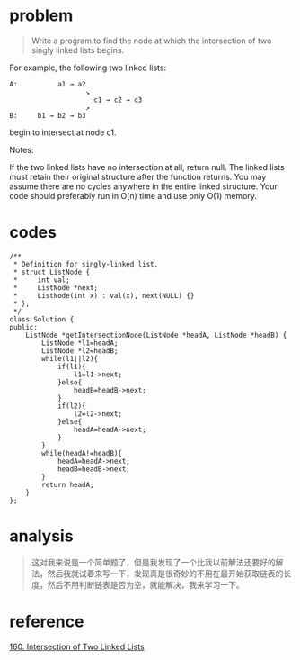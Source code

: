 # problem
>Write a program to find the node at which the intersection of two singly linked lists begins.


For example, the following two linked lists:
```
A:          a1 → a2
                   ↘
                     c1 → c2 → c3
                   ↗            
B:     b1 → b2 → b3
```
begin to intersect at node c1.

Notes:

If the two linked lists have no intersection at all, return null.
The linked lists must retain their original structure after the function returns.
You may assume there are no cycles anywhere in the entire linked structure.
Your code should preferably run in O(n) time and use only O(1) memory.



# codes
```
/**
 * Definition for singly-linked list.
 * struct ListNode {
 *     int val;
 *     ListNode *next;
 *     ListNode(int x) : val(x), next(NULL) {}
 * };
 */
class Solution {
public:
    ListNode *getIntersectionNode(ListNode *headA, ListNode *headB) {
        ListNode *l1=headA;
        ListNode *l2=headB;
        while(l1||l2){
            if(l1){
                l1=l1->next;
            }else{
                headB=headB->next;
            }
            if(l2){
                l2=l2->next;
            }else{
                headA=headA->next;
            }
        }
        while(headA!=headB){
            headA=headA->next;
            headB=headB->next;
        }
        return headA;
    }
};
```

# analysis
>这对我来说是一个简单题了，但是我发现了一个比我以前解法还要好的解法，然后我就试着来写一下，发现真是很奇妙的不用在最开始获取链表的长度，然后不用判断链表是否为空，就能解决，我来学习一下。


# reference
[160. Intersection of Two Linked Lists][1]

[1]: https://leetcode.com/problems/intersection-of-two-linked-lists/solution/